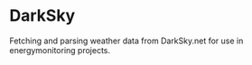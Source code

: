 # DarkSky
Fetching and parsing weather data from DarkSky.net for use in energymonitoring projects. 
